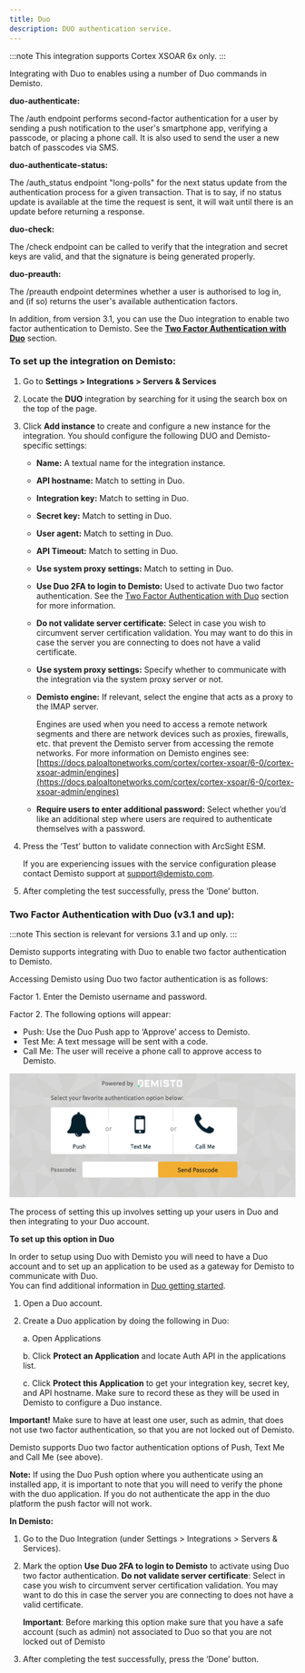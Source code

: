 ```yaml
---
title: Duo
description: DUO authentication service.
---
```


:::note
This integration supports Cortex XSOAR 6x only.
:::


Integrating with Duo to enables using a number of Duo commands in Demisto.

**duo-authenticate:**

The /auth endpoint performs second-factor authentication for a user by sending a push notification to the user's smartphone app, verifying a passcode, or placing a phone call. It is also used to send the user a new batch of passcodes via SMS.

**duo-authenticate-status:**

The /auth_status endpoint "long-polls" for the next status update from the authentication process for a given transaction. That is to say, if no status update is available at the time the request is sent, it will wait until there is an update before returning a response.

**duo-check:**

The /check endpoint can be called to verify that the integration and secret keys are valid, and that the signature is being generated properly.

**duo-preauth:**

The /preauth endpoint determines whether a user is authorised to log in, and (if so) returns the user's available authentication factors.

In addition, from version 3.1, you can use the Duo integration to enable two factor authentication to Demisto. See
 the [**Two Factor Authentication with Duo**](#two-factor-authentication-with-duo-v31-and-up) section.

### To set up the integration on Demisto:

1.  Go to **Settings > Integrations > Servers & Services**
2.  Locate the **DUO** integration by searching for it using the search box on the top of the page.
3.  Click **Add instance** to create and configure a new instance for the integration. You should configure the following DUO and Demisto-specific settings:
    *  __Name:__ A textual name for the integration instance.     
    *  __API hostname:__ Match to setting in Duo. 
    *  __Integration key:__ Match to setting in Duo.
    *  __Secret key:__ Match to setting in Duo.
    *  __User agent:__ Match to setting in Duo.
    *  __API Timeout:__ Match to setting in Duo.
    *  __Use system proxy settings:__ Match to setting in Duo.
    *  __Use Duo 2FA to login to Demisto:__ Used to activate Duo two factor authentication. See the [Two Factor Authentication with Duo](#two-factor-authentication-with-duo-v31-and-up) section for more information.
    *  __Do not validate server certificate:__ Select in case you wish to circumvent server certification validation. You may want to do this in case the server you are connecting to does not have a valid certificate.
    *  __Use system proxy settings:__ Specify whether to communicate with the integration via the system proxy server or not.
    *  __Demisto engine:__ If relevant, select the engine that acts as a proxy to the IMAP server.
        
        Engines are used when you need to access a remote network segments and there are network devices such as proxies, firewalls, etc. that prevent the Demisto server from accessing the remote networks. 
        For more information on Demisto engines see:  
        [https://docs.paloaltonetworks.com/cortex/cortex-xsoar/6-0/cortex-xsoar-admin/engines](https://docs.paloaltonetworks.com/cortex/cortex-xsoar/6-0/cortex-xsoar-admin/engines)
    *  __Require users to enter additional password:__ Select whether you’d like an additional step where users are required to authenticate themselves with a password.

4.  Press the ‘Test’ button to validate connection with ArcSight ESM.  
      
    If you are experiencing issues with the service configuration please contact Demisto support at support@demisto.com.  
          
5.  After completing the test successfully, press the ‘Done’ button.



### Two Factor Authentication with Duo (v3.1 and up):

:::note
This section is relevant for versions 3.1 and up only.
:::

Demisto supports integrating with Duo to enable two factor authentication to Demisto.

Accessing Demisto using Duo two factor authentication is as follows:

Factor 1. Enter the Demisto username and password.

Factor 2. The following options will appear:
* Push: Use the Duo Push app to ‘Approve’ access to Demisto.
* Test Me: A text message will be sent with a code.
* Call Me: The user will receive a phone call to approve access to Demisto.

![](../../../docs/doc_imgs/reference/duo-mceclip0.png)

The process of setting this up involves setting up your users in Duo and then integrating to your Duo account.

**To set up this option in Duo**

In order to setup using Duo with Demisto you will need to have a Duo account and to set up an application to be used as a gateway for Demisto to communicate with Duo.  
You can find additional information in [Duo getting started](https://duo.com/docs/getting_started).

1. Open a Duo account.

2. Create a Duo application by doing the following in Duo:

    a. Open Applications
    
    b. Click **Protect an Application** and locate Auth API in the applications list.
    
    c. Click **Protect this Application** to get your integration key, secret key, and API hostname. Make sure to record these as they will be used in Demisto to configure a Duo instance.

**Important!** Make sure to have at least one user, such as admin, that does not use two factor authentication, so that you are not locked out of Demisto.

Demisto supports Duo two factor authentication options of Push, Text Me and Call Me (see above).

**Note:** If using the Duo Push option where you authenticate using an installed app, it is important to note that you will need to verify the phone with the duo application. If you do not authenticate the app in the duo platform the push factor will not work.

**In Demisto:**

1.  Go to the Duo Integration (under Settings > Integrations > Servers & Services).
2.  Mark the option **Use Duo 2FA to login to Demisto** to activate using Duo two factor authentication. **Do not validate server certificate**: Select in case you wish to circumvent server certification validation. You may want to do this in case the server you are connecting to does not have a valid certificate.  
    
    **Important**: Before marking this option make sure that you have a safe account (such as admin) not associated to Duo so that you are not locked out of Demisto
    
3.  After completing the test successfully, press the ‘Done’ button.
